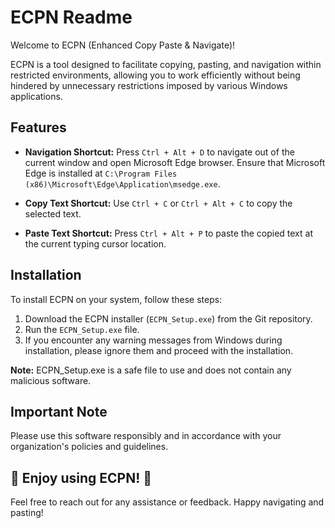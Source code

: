
# ECPN Readme

Welcome to ECPN (Enhanced Copy Paste & Navigate)!

ECPN is a tool designed to facilitate copying, pasting, and navigation within restricted environments, allowing you to work efficiently without being hindered by unnecessary restrictions imposed by various Windows applications.

## Features

- **Navigation Shortcut:** Press `Ctrl + Alt + D` to navigate out of the current window and open Microsoft Edge browser. Ensure that Microsoft Edge is installed at `C:\Program Files (x86)\Microsoft\Edge\Application\msedge.exe`.

- **Copy Text Shortcut:** Use `Ctrl + C` or `Ctrl + Alt + C` to copy the selected text.

- **Paste Text Shortcut:** Press `Ctrl + Alt + P` to paste the copied text at the current typing cursor location.

## Installation

To install ECPN on your system, follow these steps:

1. Download the ECPN installer (`ECPN_Setup.exe`) from the Git repository.
2. Run the `ECPN_Setup.exe` file.
3. If you encounter any warning messages from Windows during installation, please ignore them and proceed with the installation.

**Note:** ECPN_Setup.exe is a safe file to use and does not contain any malicious software.

## Important Note

Please use this software responsibly and in accordance with your organization's policies and guidelines.

## 🚀 Enjoy using ECPN! 🌟

Feel free to reach out for any assistance or feedback. Happy navigating and pasting!
